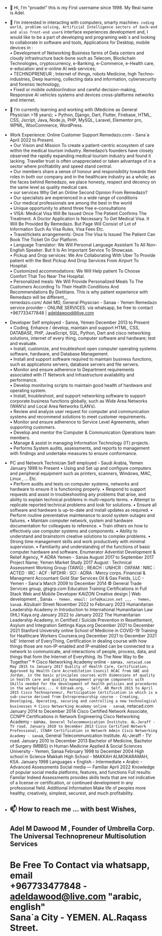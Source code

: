 - 👋 Hi, I’m "proadel" this is my First username since 1998. My Real name is Adel.
- 👀 I’m interested in interacting with computers, smarty machine`s coding world, problem-solving, Artificial Intelligence sectors of back-end and also front-end user`s interface experiences development and, I would like to be a part of developing and programing web`s and looking to collaborate in software and tools, Applications for Desktop, mobile devices in :<br>• Development of Networking Business farms of Data centers and cloudy infrastructure back-bone such as Telecom, Blockchain Technologies, cryptocurrency, e-Banking, e-Commerce, e-Health care, e-education and e-online AI web services;<br>• TECHNOPRENEUR ; Internet of things, robots Medicine, high Techno-industries, Deep learning, collecting data and information, cybersecurity and forensic technology,<br>• Fixed or mobile outdoor/indoor and careful decision-making, Responsive AI vehicles systems and devices cross-platforms networks and internet.
- 🌱 I’m currently learning and working with (Medicine as General Physician >18 years); + Python, Django, Dart, Flutter, Firebase, HTML, CSS, Jscript, Java, Node.js, PHP, MySQL, Laravel, Elementor pro, WPML, WooCommerce, WordPress.<br>
- Work Experience: Online Customer Support Remedazo.com - Sana`a April 2022 to Present. <br>  • Our Vision and Mission To create a patient-centric ecosystem of care within the medical tourism industry. Remedazo’s founders have closely observed the rapidly expanding medical tourism industry and found it lacking. Traveller trust is often unappreciated or taken advantage of in a sector where profitability and speed stand central. <br>  • Our members share a sense of honour and responsibility towards their roles in both our company and in the healthcare industry as a whole; as the faces behind Remedazo, we place honesty, respect and decency on the same level as quality medical care. <br>  • our services Why Get an Online Second Opinion From Remedazo? <br>  • Our specialists are experienced in a wide range of conditions <br> • Our medical professionals are among the best in the world <br> • Unique opportunity to attend three free e-consultations <br>  • VISA: Medical Visa Will Be Issued Once The Patient Confirms The Treatment. A Doctor Application Is Necessary To Get Medical Visa. It Will Be Provided By Remedazo. But Page Will Consist of Lot of Information Such As Visa Rules, Visa Fees Etc. <br>  • Travel/tickets arrangements: Once The Visa Is Issued The Patient Can Book The Ticket On Our Platform. <br>  • Language Translator: We Will Personal Language Assistant To All Non-English Speaker. But It Is An Important Service To Showcase. <br>  • Pickup and Drop services: We Are Collaborating With Uber To Provide patient with the Best Pickup And Drop Services From Airport To Hospital. <br>  • Customized accommodations: We Will Help patient To Choose Comfort That Too Near The Hospital. <br>  • Personalized meals: We Will Provide Personalized Meals To The Customers According To Their Health Conditions And Recommendations By Dietitians. This is why patient experience with Remedazo will be different,,, <br>
remedazo.com/ Adel MD, General Physician - Sanaa - Yemen Remedazo service provider - ONLINE SERVICES. via whatsapp, be free to contact +967733477848 | adeldawood@live.com <br>
- Developer Self employed - Sanna, Yemen December 2013 to Present <br> • Coding, Enhance / develop, maintain and support HTML, CSS, DATABASE, PHP, JavaScript, SQL, Python, Dart and cisco networking solutions, internet of every thing, computer software and hardware; test and evaluate. <br> • Install, customize, and troubleshoot open computer operating systems software, hardware, and Database Management. <br> • Install and support software required to maintain business functions, such as applications servers, database servers and file servers. <br> • Monitor and ensure adherence to Department requirements associated with IT Network and Infrastructure availability and performance. <br> • Develop monitoring scripts to maintain good health of hardware and operating system. <br> • Install, troubleshoot, and support networking software to support corporate business functions globally, such as Wide Area Networks (WAN’s) and Local Area Networks (LAN’s). <br> • Review and analyze user request for computer and communication systems and recommend solutions to meet customer requirements. <br> • Monitor and ensure adherence to Service Level Agreements, when supporting customers. <br> • Develop and mentor the Computer & Communication Operations team members. <br> • Manage & assist in managing Information Technology (IT) projects. <br> • Performs System audits, assessments, and reports to management with findings and undertake measures to ensure conformance. <br>
- PC and Network Technician Self employed - Saudi Arabia, Yemen January 1998 to Present • Using and Set up and configure computers and peripheral equipment such as printers, scanners, Windows, MAC, Linux , ... Etc. <br> • Perform audits and tests on computer systems, networks and hardware to ensure it is functioning properly. • Respond to support requests and assist in troubleshooting any problems that arise, and ability to explain technical problems in multi-reports terms. • Attempt to replicate reported technical problems and look for solutions. • Ensure all software and hardware is up-to-date and install updates as required. • Perform routine preventative maintenance to avoid system outages and failures. • Maintain computer network, system and hardware documentation for colleagues to reference. • Train others on how to effectively use computer systems and components. • Ability to understand and brainstorm creative solutions to complex problems. • Strong time management skills and work productively with minimal supervision. • Familiarity and understanding of the functions of basic computer hardware and software. Enumerator Adventist Development & Relief Agency, ® ADRA Yemen - Sanaa August 2017 to September 2017 Project Name; Yemen Market Study 2017 August : Technical Assessment Working Group (TAWG) ; REACH : UNHCR : OXFAM : NRC : ACTED : IRC : ACF : NFDHR : SCI : ADRA : Mercy corps. Financial & Managment Accountant Gold Star Services Oil & Gas Fields, LLC - Yemen - Sana'a March 2009 to December 2014 © General Trade Services group, gtsgrp.com
Education Training Certifications in Full Stack Web and Mobile Developer KAIZON Creative design | Web development , Sana`a - Yemen. email: info@kaizon.net ,,, - Yemen, Sana`a. Alzubairi Street November 2022 to February 2023 Humanitarian Leadership Academy in Introduction to International Humanitarian Law (IHL) Kaya.org January 2022 to January 2022 The Humanitarian Leadership Academy, in Certified / Suicide Prevention in Resettlement, Asylum and Integration Settings Kaya.org December 2021 to December 2021 Stanford University online School of Medicine in COVID-19 Training for Healthcare Workers Coursera.org December 2021 to December 2021
IoE' Internet of EveryThing, Certification in dealing course with how things those are non-IP-enabled and IP-enabled can be connected to a network to communicate, and interactions of people, process, data, and things that form the Internet of Everything. Its The New Way to Be Together™ ® Cisco Networking Academy online - sana`a, netacad.com May 2015 to January 2017 Quality of Health Care, Certification; Approved by Health Care Accreditation Council HCAC from UAE and Jordan. in the basic principles courses with dimensions of quality in health care and quality management program components with Skills needed for the development of health policies and procedures in the workplace,... © Edraak.org, - Self, AR March 2015 to April 2015 Cisco Technopreneur, Participation Certification in which is a sub-course derived from Entrepreneurship course - Creating, Developing, Operating, securing and controlling a new technological businesses ® Cisco Networking Academy online - sana`a, netacad.com January 2014 to December 2014 Cisco Certified Network Associate, CCNP® Certifications in Network Engineering Cisco Networking Academy - sana`a, General Telecommunication Institute. AL-Jeraff - TV road. January 2010 to December 2013 Cisco Certified Network Professional, CCNA® Certification in Network Admin Cisco Networking Academy - sana`a, General Telecommunication Institute. AL-Jeraff - TV road. January 2010 to December 2013 Bachelor of Medicine, Bachelor of Surgery (MBBS) in Human Medicine Applied & Social Sciences University - Yemen, Sanaa February 1998 to December 2004 High school in Science Makkah High School - MAKKAH ALMOKARAMAH, KSA. January 1998
Languages • English - Intermediate • Arabic - Advanced
Assessments Social media — Familiar April 2022 Knowledge of popular social media platforms, features, and functions
Full results: Familiar
Indeed Assessments provides skills tests that are not indicative of a license or certification, or continued development in any professional field.
Additional Information Make life of peoples more healthy, creatively, simplest, securest, and much profitability.



- 📫 How to reach me ... with best Wishes,
  ------------------------------------------------------
  Adel M Dawood M , Founder of Umbrella Corp.<br>
  The Universal Technopreneur Multisolution Services
  ------------------------------------------------------
  Be Free To Contact via whatsapp, email <br>
  +967733477848 - adeldawood@live.com "arabic, english"<br>
  Sana`a City - YEMEN. AL.Raqass Street.
  ======================================================

<!---
proadel/proadel is a ✨ special ✨ repository because its `README.md` (this file) appears on your GitHub profile.
You can click the Preview link to take a look at your changes.
--->
